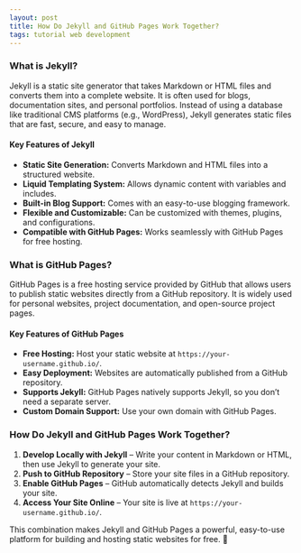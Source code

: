 ```yaml
---
layout: post
title: How Do Jekyll and GitHub Pages Work Together?
tags: tutorial web development
---
```


### What is Jekyll?

Jekyll is a static site generator that takes Markdown or HTML files and converts them into a complete website. It is often used for blogs, documentation sites, and personal portfolios. Instead of using a database like traditional CMS platforms (e.g., WordPress), Jekyll generates static files that are fast, secure, and easy to manage.

#### Key Features of Jekyll

- **Static Site Generation:** Converts Markdown and HTML files into a structured website.  
- **Liquid Templating System:** Allows dynamic content with variables and includes.  
- **Built-in Blog Support:** Comes with an easy-to-use blogging framework.  
- **Flexible and Customizable:** Can be customized with themes, plugins, and configurations.  
- **Compatible with GitHub Pages:** Works seamlessly with GitHub Pages for free hosting.  

### What is GitHub Pages?

GitHub Pages is a free hosting service provided by GitHub that allows users to publish static websites directly from a GitHub repository. It is widely used for personal websites, project documentation, and open-source project pages.

#### Key Features of GitHub Pages

- **Free Hosting:** Host your static website at `https://your-username.github.io/`.  
- **Easy Deployment:** Websites are automatically published from a GitHub repository.  
- **Supports Jekyll:** GitHub Pages natively supports Jekyll, so you don’t need a separate server.  
- **Custom Domain Support:** Use your own domain with GitHub Pages.  


### How Do Jekyll and GitHub Pages Work Together?

1. **Develop Locally with Jekyll** – Write your content in Markdown or HTML, then use Jekyll to generate your site.  
2. **Push to GitHub Repository** – Store your site files in a GitHub repository.  
3. **Enable GitHub Pages** – GitHub automatically detects Jekyll and builds your site.  
4. **Access Your Site Online** – Your site is live at `https://your-username.github.io/`.  

This combination makes Jekyll and GitHub Pages a powerful, easy-to-use platform for building and hosting static websites for free. 🚀
